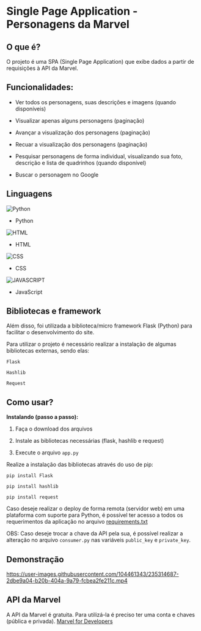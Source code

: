 # Single Page Application - Personagens da Marvel

## O que é?

O projeto é uma SPA (Single Page Application) que exibe dados a partir de requisições à API da Marvel.

## Funcionalidades:

* Ver todos os personagens, suas descrições e imagens (quando disponíveis)

* Visualizar apenas alguns personagens (paginação)

* Avançar a visualização dos personagens (paginação)

* Recuar a visualização dos personagens (paginação)

* Pesquisar personagens de forma individual, visualizando sua foto, descrição e lista de quadrinhos (quando disponível)

* Buscar o personagem no Google

## Linguagens

![Python](https://img.shields.io/badge/Python-3776AB?style=for-the-badge&logo=python&logoColor=white)
* Python

![HTML](https://img.shields.io/badge/HTML5-E34F26?style=for-the-badge&logo=html5&logoColor=white)
* HTML

![CSS](https://img.shields.io/badge/CSS3-1572B6?style=for-the-badge&logo=css3&logoColor=white)
* CSS

![JAVASCRIPT](https://img.shields.io/badge/JavaScript-F7DF1E?style=for-the-badge&logo=javascript&logoColor=black)
* JavaScript

## Bibliotecas e framework

Além disso, foi utilizada a biblioteca/micro framework Flask (Python) para facilitar o desenvolvimento do site.

Para utilizar o projeto é necessário realizar a instalação de algumas bibliotecas externas, sendo elas:

`Flask`

`Hashlib`

`Request`

## Como usar?

**Instalando (passo a passo):**

1. Faça o download dos arquivos

2. Instale as bibliotecas necessárias (flask, hashlib e request)

3. Execute o arquivo `app.py`

Realize a instalação das bibliotecas através do uso de pip:

```pip install Flask```

```pip install hashlib```

```pip install request```

Caso deseje realizar o deploy de forma remota (servidor web) em uma plataforma com suporte para Python, é possível ter acesso a todos os requerimentos da aplicação no arquivo [requirements.txt](/requirements.txt)

OBS: Caso deseje trocar a chave da API pela sua, é possível realizar a alteração no arquivo `consumer.py` nas variáveis `public_key` e `private_key`.

## Demonstração
https://user-images.githubusercontent.com/104461343/235314687-2dbe9a04-b20b-404a-9a79-fcbea2fe211c.mp4

## API da Marvel

A API da Marvel é gratuita. Para utilizá-la é preciso ter uma conta e chaves (pública e privada).
[Marvel for Developers](https://developer.marvel.com)